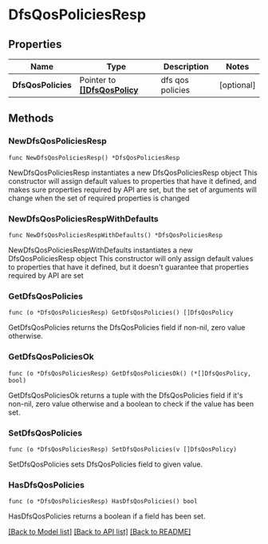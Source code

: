 # DfsQosPoliciesResp

## Properties

Name | Type | Description | Notes
------------ | ------------- | ------------- | -------------
**DfsQosPolicies** | Pointer to [**[]DfsQosPolicy**](DfsQosPolicy.md) | dfs qos policies | [optional] 

## Methods

### NewDfsQosPoliciesResp

`func NewDfsQosPoliciesResp() *DfsQosPoliciesResp`

NewDfsQosPoliciesResp instantiates a new DfsQosPoliciesResp object
This constructor will assign default values to properties that have it defined,
and makes sure properties required by API are set, but the set of arguments
will change when the set of required properties is changed

### NewDfsQosPoliciesRespWithDefaults

`func NewDfsQosPoliciesRespWithDefaults() *DfsQosPoliciesResp`

NewDfsQosPoliciesRespWithDefaults instantiates a new DfsQosPoliciesResp object
This constructor will only assign default values to properties that have it defined,
but it doesn't guarantee that properties required by API are set

### GetDfsQosPolicies

`func (o *DfsQosPoliciesResp) GetDfsQosPolicies() []DfsQosPolicy`

GetDfsQosPolicies returns the DfsQosPolicies field if non-nil, zero value otherwise.

### GetDfsQosPoliciesOk

`func (o *DfsQosPoliciesResp) GetDfsQosPoliciesOk() (*[]DfsQosPolicy, bool)`

GetDfsQosPoliciesOk returns a tuple with the DfsQosPolicies field if it's non-nil, zero value otherwise
and a boolean to check if the value has been set.

### SetDfsQosPolicies

`func (o *DfsQosPoliciesResp) SetDfsQosPolicies(v []DfsQosPolicy)`

SetDfsQosPolicies sets DfsQosPolicies field to given value.

### HasDfsQosPolicies

`func (o *DfsQosPoliciesResp) HasDfsQosPolicies() bool`

HasDfsQosPolicies returns a boolean if a field has been set.


[[Back to Model list]](../README.md#documentation-for-models) [[Back to API list]](../README.md#documentation-for-api-endpoints) [[Back to README]](../README.md)


